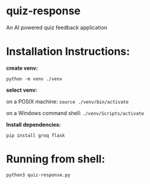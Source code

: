 # quiz-response
An AI powered quiz feedback application


# Installation Instructions:

**create venv:**

```python -m venv ./venv```

**select venv:**

on a POSIX machine:
```source ./venv/bin/activate```

on a Windows command shell:
```./venv/Scripts/activate```

**Install dependencies:**

```pip install groq flask```

# Running from shell:
```python3 quiz-response.py```
